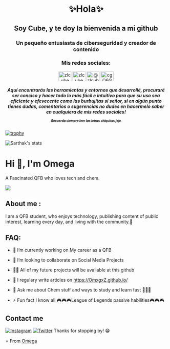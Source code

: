 
<h1 align="center">✨Hola✨</h1>
<h2 align="center">Soy Cube, y te doy la bienvenida a mi github</h2>
<h3 align="center">Un pequeño entusiasta de ciberseguridad y creador de contenido</h3>

<h3 align="center">Mis redes sociales:</h3>
<p align="center">
<a href="https://twitter.com/zlcube" target="blank"><img align="center" src="https://raw.githubusercontent.com/rahuldkjain/github-profile-readme-generator/master/src/images/icons/Social/twitter.svg" alt="zlcube" height="30" width="40" /></a>
<a href="https://instagram.com/zlcube" target="blank"><img align="center" src="https://raw.githubusercontent.com/rahuldkjain/github-profile-readme-generator/master/src/images/icons/Social/instagram.svg" alt="zlcube" height="30" width="40" /></a>
<a href="https://www.youtube.com/@zlcube9936" target="blank"><img align="center" src="https://raw.githubusercontent.com/rahuldkjain/github-profile-readme-generator/master/src/images/icons/Social/youtube.svg" alt="@zlcube9936" height="30" width="40" /></a>
<a href="https://discord.gg/cgQ6Gu5qj9" target="blank"><img align="center" src="https://raw.githubusercontent.com/rahuldkjain/github-profile-readme-generator/master/src/images/icons/Social/discord.svg" alt="cgQ6Gu5qj9" height="30" width="40" /></a>
</p>
<h5 align="center">Aquí encontrarás las herramientas y entornos que desarrollé, procuraré ser conciso y hacer todo lo más fácil e intuitivo para que su uso sea eficiente y efevecente como las burbujitas sí señor, si en algún punto tienes dudas, comentarios o sugerencias no dudes en hacermelo saber en cualquiera de mis redes sociales! 
<p><sup><sub>Recuerda siempre leer las letras chiquitas jeje</sub></sup></h5>



[![trophy](https://github-profile-trophy.vercel.app/?username=zlcube&theme=dracula&no-frame=true&align=center)](https://github.com/ryo-ma/github-profile-trophy)

![Sarthak's stats](https://github-readme-stats.vercel.app/api?username=zlcube&show_icons=true)

# Hi 👋, I'm Omega

A Fascinated QFB who loves tech and chem.

![](https://media4.giphy.com/media/lnPSlpeYJgowucmT4r/giphy.gif?cid=ecf05e47xcnkkxu86jnrk02au37dh33umik2zq2wb80isg12&ep=v1_gifs_search&rid=giphy.gif)
## About me :
I am a QFB student, who enjoys technology, publishing content of public interest, learning every day, and living with the community.🧠

## FAQ:


   - 🔭 I’m currently working on My career as a QFB

   - 👯 I’m looking to collaborate on Social Media Projects

   - 👨‍💻 All of my future projects will be available at this github
   - 📝 I regulary write articles on https://OmxgxZ.github.io/

   - 💬 Ask me about Chem stuff and ways to study and learn fast 🤍🖤🤍

   - ⚡ Fun fact I know all 🎮🎮🎮League of Legends passive habilities🎮🎮🎮

## Contact me 
[![Instagram](https://img.shields.io/badge/-@tonnygg11-red?style=flat-square&logo=instagram&logoColor=white&link=https://www.instagram.com/tonnygg11/)](https://www.instagram.com/tonnygg11/)
[![Twitter](https://img.shields.io/badge/@TonnyGG10-gray?style=flat-square&logo=twitter&logoColor=blue&link=ter.com/TonnyGG10)](https://twitter.com/TonnyGG10)
Thanks for stopping by! 😁


⭐️ From [Omega](https://github.com/OmxgxZ)
